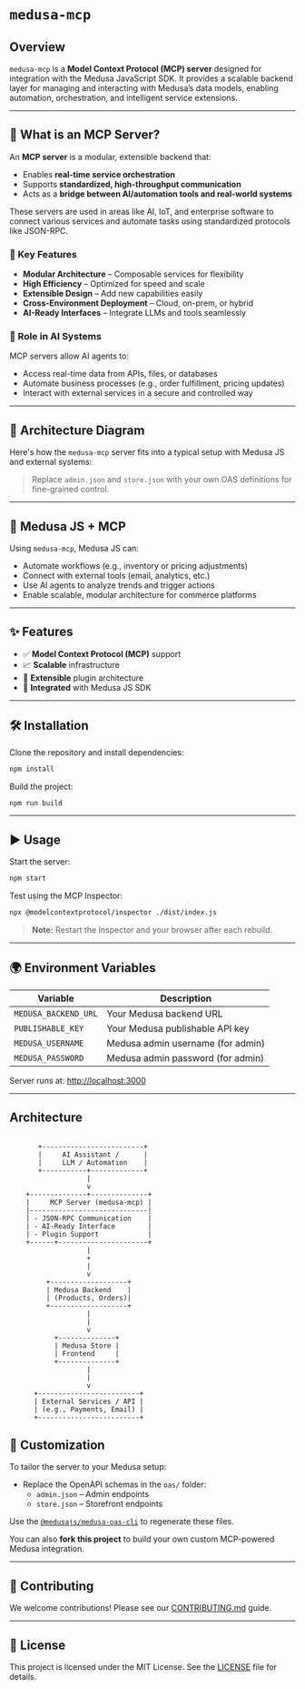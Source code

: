 
# `medusa-mcp`

## Overview

`medusa-mcp` is a **Model Context Protocol (MCP) server** designed for integration with the Medusa JavaScript SDK. It provides a scalable backend layer for managing and interacting with Medusa’s data models, enabling automation, orchestration, and intelligent service extensions.

---

## 🧩 What is an MCP Server?

An **MCP server** is a modular, extensible backend that:

- Enables **real-time service orchestration**
- Supports **standardized, high-throughput communication**
- Acts as a **bridge between AI/automation tools and real-world systems**

These servers are used in areas like AI, IoT, and enterprise software to connect various services and automate tasks using standardized protocols like JSON-RPC.

### 🔑 Key Features

- **Modular Architecture** – Composable services for flexibility  
- **High Efficiency** – Optimized for speed and scale  
- **Extensible Design** – Add new capabilities easily  
- **Cross-Environment Deployment** – Cloud, on-prem, or hybrid  
- **AI-Ready Interfaces** – Integrate LLMs and tools seamlessly  

### 🧠 Role in AI Systems

MCP servers allow AI agents to:

- Access real-time data from APIs, files, or databases  
- Automate business processes (e.g., order fulfillment, pricing updates)  
- Interact with external services in a secure and controlled way  

---

## 🧠 Architecture Diagram

Here's how the `medusa-mcp` server fits into a typical setup with Medusa JS and external systems:


> Replace `admin.json` and `store.json` with your own OAS definitions for fine-grained control.

---

## 🚀 Medusa JS + MCP

Using `medusa-mcp`, Medusa JS can:

- Automate workflows (e.g., inventory or pricing adjustments)
- Connect with external tools (email, analytics, etc.)
- Use AI agents to analyze trends and trigger actions  
- Enable scalable, modular architecture for commerce platforms

---

## ✨ Features

- ✅ **Model Context Protocol (MCP)** support  
- 📈 **Scalable** infrastructure  
- 🧱 **Extensible** plugin architecture  
- 🔗 **Integrated** with Medusa JS SDK  

---

## 🛠️ Installation

Clone the repository and install dependencies:

```bash
npm install
```

Build the project:

```bash
npm run build
```

---

## ▶️ Usage

Start the server:

```bash
npm start
```

Test using the MCP Inspector:

```bash
npx @modelcontextprotocol/inspector ./dist/index.js
```

> **Note:** Restart the Inspector and your browser after each rebuild.

---

## 🌍 Environment Variables

| Variable              | Description                          |
|-----------------------|--------------------------------------|
| `MEDUSA_BACKEND_URL`  | Your Medusa backend URL              |
| `PUBLISHABLE_KEY`     | Your Medusa publishable API key      |
| `MEDUSA_USERNAME`     | Medusa admin username (for admin)    |
| `MEDUSA_PASSWORD`     | Medusa admin password (for admin)    |

Server runs at: [http://localhost:3000](http://localhost:3000)

---

## Architecture

```

       +-------------------------+
       |     AI Assistant /      |
       |     LLM / Automation    |
       +-----------+-------------+
                   |
                   v
    +--------------+--------------+
    |     MCP Server (medusa-mcp) |
    |-----------------------------|
    | - JSON-RPC Communication    |
    | - AI-Ready Interface        |
    | - Plugin Support            |
    +------+----------------------+
                   |                             
                   +
                   |                                                         
                   v                                                         
         +-------------------+
         | Medusa Backend    |
         | (Products, Orders)|
         +-------------------+
                   |
                   |
                   v
           +--------------+
           | Medusa Store |
           | Frontend     |
           +--------------+
                   |
                   |
                   v
      +-------------------------+
      | External Services / API |
      | (e.g., Payments, Email) |
      +-------------------------+
```


## 🧪 Customization

To tailor the server to your Medusa setup:

- Replace the OpenAPI schemas in the `oas/` folder:
  - `admin.json` – Admin endpoints
  - `store.json` – Storefront endpoints

Use the [`@medusajs/medusa-oas-cli`](https://www.npmjs.com/package/@medusajs/medusa-oas-cli) to regenerate these files.

You can also **fork this project** to build your own custom MCP-powered Medusa integration.

---

## 🤝 Contributing

We welcome contributions! Please see our [CONTRIBUTING.md](CONTRIBUTING.md) guide.

---

## 📄 License

This project is licensed under the MIT License. See the [LICENSE](LICENSE) file for details.
